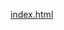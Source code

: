 [index.html](https://github.com/user-attachments/files/21960823/index.html)
<!DOCTYPE html>
<html lang="en">
  <head>
    <meta charset="utf-8" />
    <meta name="viewport" content="width=device-width, initial-scale=1" />
    <title>Vòng quay may mắn Toán lớp 3</title>
  </head>
  <body>
    <div id="root"></div>
  </body>
</html>
